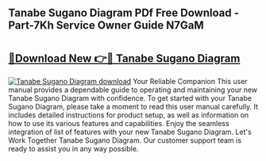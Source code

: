 ## Tanabe Sugano Diagram PDf Free Download - Part-7Kh Service Owner Guide N7GaM

# <h2><a href="http://dfm16qk.blite.top/?on=Tanabe+Sugano+Diagram">🔗Download New 👉🔴 Tanabe Sugano Diagram</a></h2>

[![Tanabe Sugano Diagram download](https://i.imgur.com/lujVjoI.png)](http://dfm16qk.blite.top/?on=Tanabe+Sugano+Diagram)
Your Reliable Companion This user manual provides a dependable guide to operating and maintaining your new Tanabe Sugano Diagram with confidence. To get started with your Tanabe Sugano Diagram, please take a moment to read this user manual carefully. It includes detailed instructions for product setup, as well as information on how to use its various features and capabilities. Enjoy the seamless integration of list of features with your new Tanabe Sugano Diagram. Let's Work Together Tanabe Sugano Diagram. Our customer support team is ready to assist you in any way possible.
